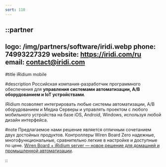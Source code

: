 ```yaml
---
sort: 110
---
```


::partner
---
logo: /img/partners/software/iridi.webp
phone: 74993227329
website: https://iridi.com/ru
email: contact@iridi.com
---

#title
iRidium mobile

#description
Российская компания-разработчик программного обеспечения для **управления системами автоматизации, А/В оборудованием и IoT устройствами**.

iRidium позволяет интегрировать любые системы автоматизации, А/В оборудованием и Медиа Серверы и управлять проектом с любого мобильного устройства на базе iOS, Android, Windows, используя любой дизайн интерфейса.

#note
Предлагаемое нами решение является отличным сочетанием двух достойных продуктов. Контроллеры Wiren Board Zero надежные, многофункциональные, сравнительно легкие в настройке и доступные по цене. [Wiren Board + iRidium server — новое решение для домашней и промышленной автоматизации](https://blog.iridi.com/ru/wiren-board-iridium-server-novoe-reshenie-dlya-domashnej-i-pro/).

::
